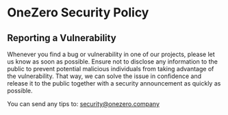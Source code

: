 # OneZero Security Policy

## Reporting a Vulnerability
Whenever you find a bug or vulnerability in one of our projects, please let us know as soon as possible. Ensure not to disclose any information to the public to prevent potential malicious individuals from taking advantage of the vulnerability. That way, we can solve the issue in confidence and release it to the public together with a security announcement as quickly as possible.

You can send any tips to:
[security@onezero.company](mailto:security@onezero.company)